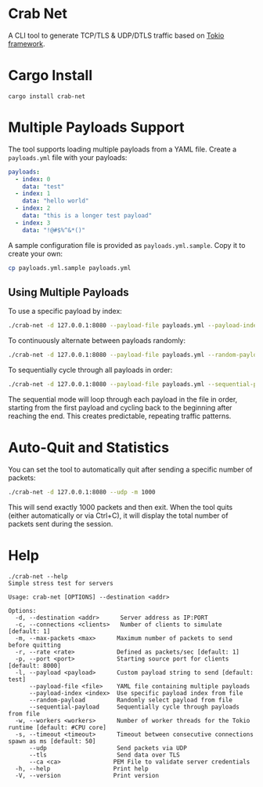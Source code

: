# Crab Net

A CLI tool to generate TCP/TLS & UDP/DTLS traffic based on [Tokio framework](https://https://tokio.rs).

# Cargo Install

```
cargo install crab-net
```

# Multiple Payloads Support

The tool supports loading multiple payloads from a YAML file. Create a `payloads.yml` file with your payloads:

```yaml
payloads:
  - index: 0
    data: "test"
  - index: 1
    data: "hello world"
  - index: 2
    data: "this is a longer test payload"
  - index: 3
    data: "!@#$%^&*()"
```

A sample configuration file is provided as `payloads.yml.sample`. Copy it to create your own:

```bash
cp payloads.yml.sample payloads.yml
```

## Using Multiple Payloads

To use a specific payload by index:
```bash
./crab-net -d 127.0.0.1:8080 --payload-file payloads.yml --payload-index 2 --udp
```

To continuously alternate between payloads randomly:
```bash
./crab-net -d 127.0.0.1:8080 --payload-file payloads.yml --random-payload --udp
```

To sequentially cycle through all payloads in order:
```bash
./crab-net -d 127.0.0.1:8080 --payload-file payloads.yml --sequential-payload --udp
```

The sequential mode will loop through each payload in the file in order, starting from the first payload and cycling back to the beginning after reaching the end. This creates predictable, repeating traffic patterns.

# Auto-Quit and Statistics

You can set the tool to automatically quit after sending a specific number of packets:

```bash
./crab-net -d 127.0.0.1:8080 --udp -m 1000
```

This will send exactly 1000 packets and then exit. When the tool quits (either automatically or via Ctrl+C), it will display the total number of packets sent during the session.

# Help

```
./crab-net --help
Simple stress test for servers

Usage: crab-net [OPTIONS] --destination <addr>

Options:
  -d, --destination <addr>      Server address as IP:PORT
  -c, --connections <clients>   Number of clients to simulate [default: 1]
  -m, --max-packets <max>      Maximum number of packets to send before quitting
  -r, --rate <rate>            Defined as packets/sec [default: 1]
  -p, --port <port>            Starting source port for clients [default: 8000]
  -l, --payload <payload>      Custom payload string to send [default: test]
      --payload-file <file>    YAML file containing multiple payloads
      --payload-index <index>  Use specific payload index from file
      --random-payload         Randomly select payload from file
      --sequential-payload     Sequentially cycle through payloads from file
  -w, --workers <workers>      Number of worker threads for the Tokio runtime [default: #CPU core]
  -s, --timeout <timeout>      Timeout between consecutive connections spawn as ms [default: 50]
      --udp                    Send packets via UDP
      --tls                    Send data over TLS
      --ca <ca>               PEM File to validate server credentials
  -h, --help                  Print help
  -V, --version               Print version
```
